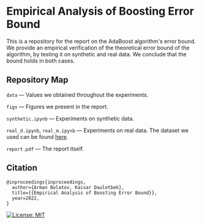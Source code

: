 # Empirical Analysis of Boosting Error Bound

This is a repository for the report on the AdaBoost algorithm's error bound. We provide an empirical verification of the theoretical error bound of the algorithm, by testing it on synthetic and real data. We conclude that the bound holds in both cases.

## Repository Map

`data` — Values we obtained throughout the experiments.

`figs` — Figures we present in the report.

`synthetic.ipynb` — Experiments on synthetic data.

`real_d.ipynb`, `real_m.ipynb` — Experiments on real data. The dataset we used can be found [here](https://www.kaggle.com/datasets/alexteboul/heart-disease-health-indicators-dataset).

`report.pdf` — The report itself.

## Citation
```
@inproceedings{inproceedings,
  author={Arman Bolatov, Kaisar Dauletbek},
  title={{Empirical Analysis of Boosting Error Bound}},
  year=2022,
}
```

[![License: MIT](https://img.shields.io/badge/License-MIT-yellow.svg)](https://github.com/armanbolatov/adaboost_error_bound/blob/main/LICENCE)
